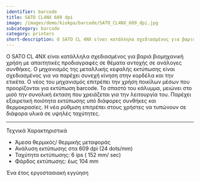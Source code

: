 ```yaml
---
identifier: barcode
title: SATO CL4NX 609 dpi
image: /images/demo/kiokpa/barcode/SATO_CL4NX_609_dpi.jpg
subcategory: barcode
category: printers
short-description: Ο SATO CL 4NX είναι κατάλληλα σχεδιασμένος για βαριά βιομηχανική χρήση με απαιτητικές προδιαγραφές σε θέματα αντοχής σε ανάλογες συνθήκες.
---
```





Ο SATO CL 4NX είναι κατάλληλα σχεδιασμένος για βαριά βιομηχανική χρήση με απαιτητικές προδιαγραφές σε θέματα αντοχής σε ανάλογες συνθήκες. Ο μηχανισμός της μεταλλικής κεφαλής εκτύπωσης είναι σχεδιασμένος για να παρέχει συνεχή κίνηση στην κορδέλα και την ετικέτα. Ο νέος του μηχανισμός επιτρέπει την χρήση ποικίλων μέσων που προορίζονται για εκτύπωση barcode. Το σπαστό του κάλυμμα, μειώνει στο μισό την συνολική έκταση που χρειάζεται για την λειτουργία του. Παρέχει εξαιρετική ποιότητα εκτύπωσης υπό διάφορες συνθήκες και θερμοκρασίες. Η νέα ρύθμιση επιτρέπει στους χρήστες να τυπώνουν σε διάφορα υλικά σε υψηλές ταχύτητες.

---




Τεχνικά Χαρακτηριστικά

*    Άμεσα θερμικός/ θερμικής μεταφοράς
*    Ανάλυση εκτύπωσης στα 609 dpi (24 dots/mm)
*    Ταχύτητα εκτύπωσης: 6 ips ( 152 mm/ sec)
*    Φάρδος εκτύπωσης: έως 104 mm

Ένα έτος εργοστασιακή εγγύηση


